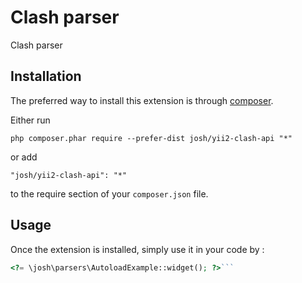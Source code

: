 Clash parser
============
Clash parser

Installation
------------

The preferred way to install this extension is through [composer](http://getcomposer.org/download/).

Either run

```
php composer.phar require --prefer-dist josh/yii2-clash-api "*"
```

or add

```
"josh/yii2-clash-api": "*"
```

to the require section of your `composer.json` file.


Usage
-----

Once the extension is installed, simply use it in your code by  :

```php
<?= \josh\parsers\AutoloadExample::widget(); ?>```